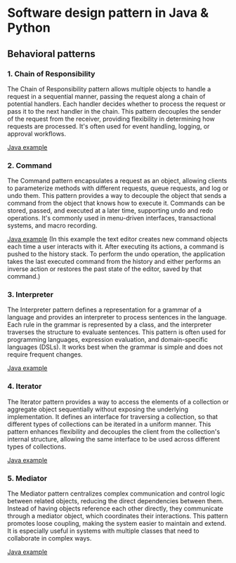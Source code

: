 # Software design pattern in Java & Python

## Behavioral patterns

### 1. Chain of Responsibility
The Chain of Responsibility pattern allows multiple objects to handle a request in a sequential manner, passing the request along a chain of potential handlers. Each handler decides whether to process the request or pass it to the next handler in the chain. This pattern decouples the sender of the request from the receiver, providing flexibility in determining how requests are processed. It's often used for event handling, logging, or approval workflows.

[Java example](src/main/java/com/example/patterns/behavioral/chain_of_responsibility/)

### 2. Command
The Command pattern encapsulates a request as an object, allowing clients to parameterize methods with different requests, queue requests, and log or undo them. This pattern provides a way to decouple the object that sends a command from the object that knows how to execute it. Commands can be stored, passed, and executed at a later time, supporting undo and redo operations. It's commonly used in menu-driven interfaces, transactional systems, and macro recording.

[Java example](src/main/java/com/example/patterns/behavioral/command/) (In this example the text editor creates new command objects each time a user interacts with it. After executing its actions, a command is pushed to the history stack. To perform the undo operation, the application takes the last executed command from the history and either performs an inverse action or restores the past state of the editor, saved by that command.)

### 3. Interpreter
The Interpreter pattern defines a representation for a grammar of a language and provides an interpreter to process sentences in the language. Each rule in the grammar is represented by a class, and the interpreter traverses the structure to evaluate sentences. This pattern is often used for programming languages, expression evaluation, and domain-specific languages (DSLs). It works best when the grammar is simple and does not require frequent changes.

[Java example](src/main/java/com/example/patterns/behavioral/interpreter/)

### 4. Iterator
The Iterator pattern provides a way to access the elements of a collection or aggregate object sequentially without exposing the underlying implementation. It defines an interface for traversing a collection, so that different types of collections can be iterated in a uniform manner. This pattern enhances flexibility and decouples the client from the collection's internal structure, allowing the same interface to be used across different types of collections.

[Java example](src/main/java/com/example/patterns/behavioral/iterator/)

### 5. Mediator
The Mediator pattern centralizes complex communication and control logic between related objects, reducing the direct dependencies between them. Instead of having objects reference each other directly, they communicate through a mediator object, which coordinates their interactions. This pattern promotes loose coupling, making the system easier to maintain and extend. It is especially useful in systems with multiple classes that need to collaborate in complex ways.

[Java example](src/main/java/com/example/patterns/behavioral/mediator/)

